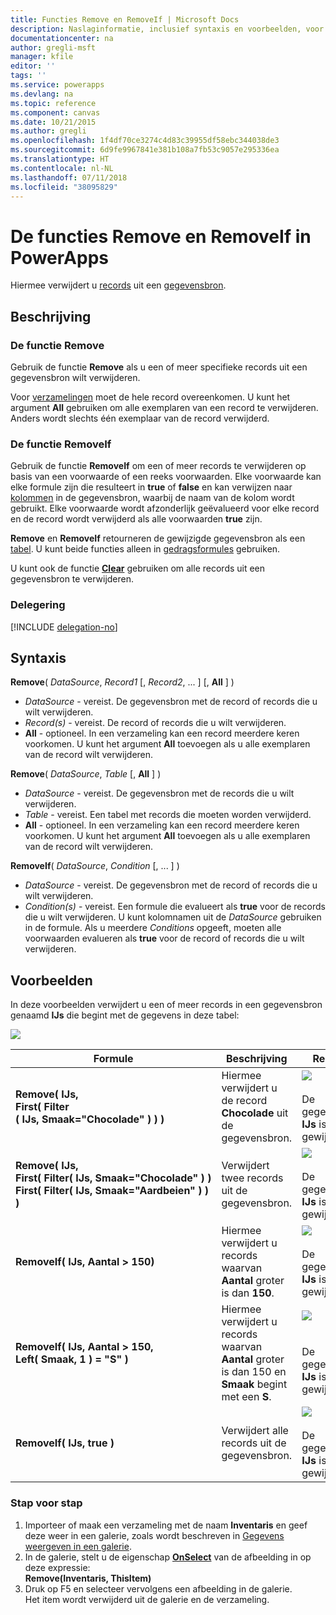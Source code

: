 ```yaml
---
title: Functies Remove en RemoveIf | Microsoft Docs
description: Naslaginformatie, inclusief syntaxis en voorbeelden, voor de functies Remove en RemoveIf in PowerApps
documentationcenter: na
author: gregli-msft
manager: kfile
editor: ''
tags: ''
ms.service: powerapps
ms.devlang: na
ms.topic: reference
ms.component: canvas
ms.date: 10/21/2015
ms.author: gregli
ms.openlocfilehash: 1f4df70ce3274c4d83c39955df58ebc344038de3
ms.sourcegitcommit: 6d9fe9967841e381b108a7fb53c9057e295336ea
ms.translationtype: HT
ms.contentlocale: nl-NL
ms.lasthandoff: 07/11/2018
ms.locfileid: "38095829"
---
```

# <a name="remove-and-removeif-functions-in-powerapps"></a>De functies Remove en RemoveIf in PowerApps
Hiermee verwijdert u [records](../working-with-tables.md#records) uit een [gegevensbron](../working-with-data-sources.md).

## <a name="description"></a>Beschrijving
### <a name="remove-function"></a>De functie Remove
Gebruik de functie **Remove** als u een of meer specifieke records uit een gegevensbron wilt verwijderen.  

Voor [verzamelingen](../working-with-data-sources.md#collections) moet de hele record overeenkomen. U kunt het argument **All** gebruiken om alle exemplaren van een record te verwijderen. Anders wordt slechts één exemplaar van de record verwijderd.

### <a name="removeif-function"></a>De functie RemoveIf
Gebruik de functie **RemoveIf** om een of meer records te verwijderen op basis van een voorwaarde of een reeks voorwaarden. Elke voorwaarde kan elke formule zijn die resulteert in **true** of **false** en kan verwijzen naar [kolommen](../working-with-tables.md#columns) in de gegevensbron, waarbij de naam van de kolom wordt gebruikt. Elke voorwaarde wordt afzonderlijk geëvalueerd voor elke record en de record wordt verwijderd als alle voorwaarden **true** zijn.

**Remove** en **RemoveIf** retourneren de gewijzigde gegevensbron als een [tabel](../working-with-tables.md). U kunt beide functies alleen in [gedragsformules](../working-with-formulas-in-depth.md) gebruiken.

U kunt ook de functie **[Clear](function-clear-collect-clearcollect.md)** gebruiken om alle records uit een gegevensbron te verwijderen.

### <a name="delegation"></a>Delegering
[!INCLUDE [delegation-no](../../../includes/delegation-no.md)]

## <a name="syntax"></a>Syntaxis
**Remove**( *DataSource*, *Record1* [, *Record2*, ... ] [, **All** ] )

* *DataSource* - vereist. De gegevensbron met de record of records die u wilt verwijderen.
* *Record(s)* - vereist. De record of records die u wilt verwijderen.
* **All** - optioneel. In een verzameling kan een record meerdere keren voorkomen.  U kunt het argument **All** toevoegen als u alle exemplaren van de record wilt verwijderen.

**Remove**( *DataSource*, *Table* [, **All** ] )

* *DataSource* - vereist. De gegevensbron met de records die u wilt verwijderen.
* *Table* - vereist. Een tabel met records die moeten worden verwijderd.
* **All** - optioneel. In een verzameling kan een record meerdere keren voorkomen.  U kunt het argument **All** toevoegen als u alle exemplaren van de record wilt verwijderen.

**RemoveIf**( *DataSource*, *Condition* [, ... ] )

* *DataSource* - vereist. De gegevensbron met de record of records die u wilt verwijderen.
* *Condition(s)* - vereist. Een formule die evalueert als **true** voor de records die u wilt verwijderen.  U kunt kolomnamen uit de *DataSource* gebruiken in de formule.  Als u meerdere *Conditions* opgeeft, moeten alle voorwaarden evalueren als **true** voor de record of records die u wilt verwijderen.

## <a name="examples"></a>Voorbeelden
In deze voorbeelden verwijdert u een of meer records in een gegevensbron genaamd **IJs** die begint met de gegevens in deze tabel:

![](media/function-remove-removeif/icecream.png)

| Formule | Beschrijving | Resultaat |
| --- | --- | --- |
| **Remove(&nbsp;IJs,<br>First(&nbsp;Filter (&nbsp;IJs,&nbsp;Smaak="Chocolade"&nbsp;)&nbsp;) )** |Hiermee verwijdert u de record **Chocolade** uit de gegevensbron. |<style> img { max-width: none } </style> ![](media/function-remove-removeif/icecream-no-chocolate.png)<br><br>De gegevensbron **IJs** is gewijzigd. |
| **Remove(&nbsp;IJs,<br>First(&nbsp;Filter(&nbsp;IJs,&nbsp;Smaak="Chocolade"&nbsp;)&nbsp;) First(&nbsp;Filter(&nbsp;IJs,&nbsp;Smaak="Aardbeien"&nbsp;)&nbsp;) )** |Verwijdert twee records uit de gegevensbron. |![](media/function-remove-removeif/icecream-only-vanilla.png)<br><br>De gegevensbron **IJs** is gewijzigd. |
| **RemoveIf(&nbsp;IJs, Aantal&nbsp;>&nbsp;150)** |Hiermee verwijdert u records waarvan **Aantal** groter is dan **150**. |![](media/function-remove-removeif/icecream-only-chocolate.png)<br><br>De gegevensbron **IJs** is gewijzigd. |
| **RemoveIf(&nbsp;IJs, Aantal&nbsp;>&nbsp;150, Left(&nbsp;Smaak,&nbsp;1&nbsp;) = "S" )** |Hiermee verwijdert u records waarvan **Aantal** groter is dan 150 en **Smaak** begint met een **S**. |![](media/function-remove-removeif/icecream-no-strawberry.png)<br><br><br>De gegevensbron **IJs** is gewijzigd. |
| **RemoveIf(&nbsp;IJs, true )** |Verwijdert alle records uit de gegevensbron. |![](media/function-remove-removeif/icecream-empty.png)<br><br>De gegevensbron **IJs** is gewijzigd. |

### <a name="step-by-step"></a>Stap voor stap
1. Importeer of maak een verzameling met de naam **Inventaris** en geef deze weer in een galerie, zoals wordt beschreven in [Gegevens weergeven in een galerie](../show-images-text-gallery-sort-filter.md).
2. In de galerie, stelt u de eigenschap **[OnSelect](../controls/properties-core.md)** van de afbeelding in op deze expressie:<br>**Remove(Inventaris, ThisItem)**
3. Druk op F5 en selecteer vervolgens een afbeelding in de galerie.<br>Het item wordt verwijderd uit de galerie en de verzameling.

